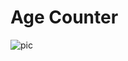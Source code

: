 # Age Counter
![pic](https://user-images.githubusercontent.com/96326525/178351737-a55b1efc-2216-4522-914c-7522a3366ff5.png)
